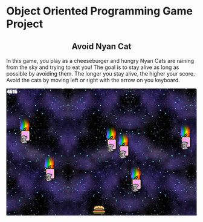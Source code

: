 # Object Oriented Programming Game Project

<h2 align="center">Avoid Nyan Cat</h2>

In this game, you play as a cheeseburger and hungry Nyan Cats are raining from the sky and trying to eat you! The goal is to stay alive as long as possible by avoiding them. The longer you stay alive, the higher your score. Avoid the cats by moving left or right with the arrow on you keyboard.

<p align="center"><img src="screenshot.png"></p>
